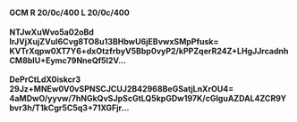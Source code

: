 #### GCM R 20/0c/400 L 20/0c/400 
**NTJwXuWvo5a02oBd**<br/>**IrJVjXujZVuI6Cvg8TO8u13BHbwU6jEBvwxSMpPfusk=**<br/>**KVTrXqpw0XT7Y6+dxOtzfrbyV5Bbp0vyP2/kPPZqerR24Z+LHgJJrcadnhCM8blU+Eymc79NneQf5I2V...**<br/><br/> 
**DePrCtLdX0iskcr3**<br/>**29Jz+MNEw0V0vSPNSCJCUJ2B42968BeGSatjLnXrOU4=**<br/>**4aMDwO/yyvw/7hNGkQvSJpScGtLQ5kpGDw197K/cGIguAZDAL4ZCR9Ybvr3h/T1kCgr5C5q3+71XGFjr...**